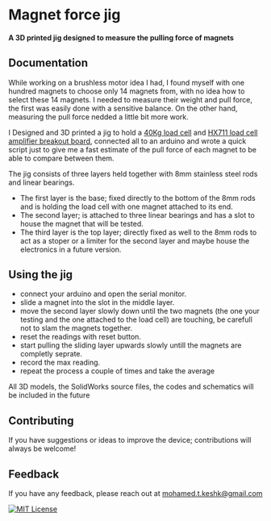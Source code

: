 # Magnet force jig
#### A 3D printed jig designed to measure the pulling force of magnets
## Documentation

While working on a brushless motor idea I had, I found myself with one hundred magnets to choose only 14 magnets from, with no idea how to select these 14 magnets.
I needed to measure their weight and pull force, the first was easily done with a sensitive balance. On the other hand, measuring the pull force nedded a little bit more work.

I Designed and 3D printed a jig to hold a [40Kg load cell](https://www.amazon.com/Uxcell-Aluminum-Weighting-Sensor-Electronic/dp/B00R1J9LEY/ref=sr_1_2?crid=2A4KRS9HJRERL&keywords=40kg+load+cell&qid=1685732450&sprefix=40kgload+cell%2Caps%2C185&sr=8-2) and [HX711 load cell amplifier breakout board](https://www.amazon.com/Amplifier-Breakout-Converter-Raspberry-Microcontroller/dp/B07MTYT95R/ref=sr_1_4?keywords=hx711+load+cell+amplifier+module&qid=1685737288&sprefix=hx711+%2Caps%2C185&sr=8-4), connected all to an arduino and wrote a quick script just to give me a fast estimate of the pull force of each magnet to be able to compare between them.

The jig consists of three layers held together with 8mm stainless steel rods and linear bearings.
- The first layer is the base; fixed directly to the bottom of the 8mm rods and is holding the load cell with one magnet attached to its end.
- The second layer; is attached to three linear bearings and has a slot to house the magnet that will be tested.
- The third layer is the top layer; directly fixed as well to the 8mm rods to act as a stoper or a limiter for the second layer and maybe house the electronics in a future version.

## Using the jig
- connect your arduino and open the serial monitor.
- slide a magnet into the slot in the middle layer.
- move the second layer slowly down until the two magnets (the one your testing and the one attached to the load cell) are touching, be carefull not to slam the magnets together.
- reset the readings with reset button.
- start pulling the sliding layer upwards slowly untill the magnets are completly seprate.
- record the max reading.
- repeat the process a couple of times and take the average

All 3D models, the SolidWorks source files, the codes and schematics will be included in the future
## Contributing
If you have suggestions or ideas to improve the device; contributions will always be welcome! 
## Feedback

If you have any feedback, please reach out at mohamed.t.keshk@gmail.com

[![MIT License](https://img.shields.io/badge/License-MIT-green.svg)](https://choosealicense.com/licenses/mit/)
